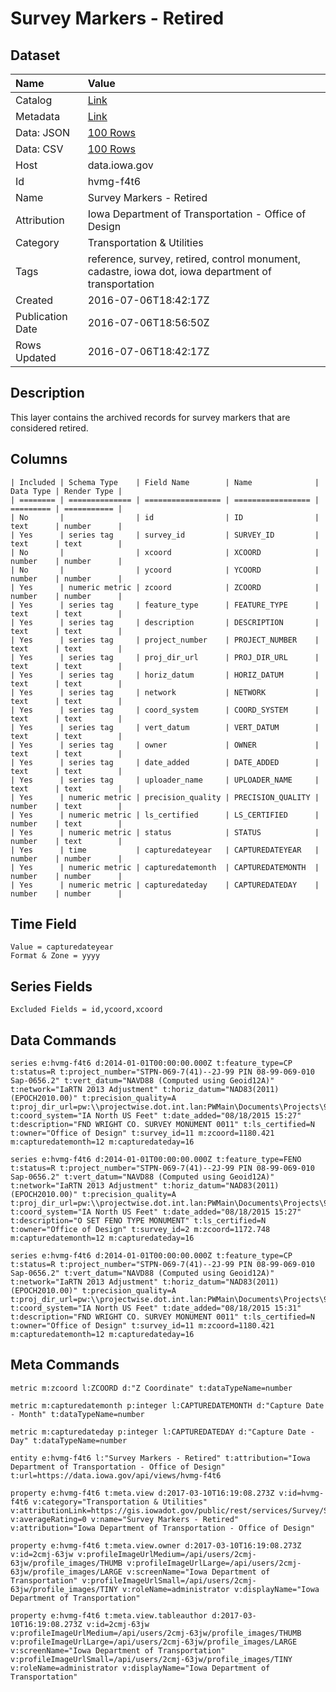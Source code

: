 # Survey Markers - Retired

## Dataset

| Name | Value |
| :--- | :---- |
| Catalog | [Link](https://catalog.data.gov/dataset/survey-markers-retired) |
| Metadata | [Link](https://data.iowa.gov/api/views/hvmg-f4t6) |
| Data: JSON | [100 Rows](https://data.iowa.gov/api/views/hvmg-f4t6/rows.json?max_rows=100) |
| Data: CSV | [100 Rows](https://data.iowa.gov/api/views/hvmg-f4t6/rows.csv?max_rows=100) |
| Host | data.iowa.gov |
| Id | hvmg-f4t6 |
| Name | Survey Markers - Retired |
| Attribution | Iowa Department of Transportation - Office of Design |
| Category | Transportation & Utilities |
| Tags | reference, survey, retired, control monument, cadastre, iowa dot, iowa department of transportation |
| Created | 2016-07-06T18:42:17Z |
| Publication Date | 2016-07-06T18:56:50Z |
| Rows Updated | 2016-07-06T18:42:17Z |

## Description

This layer contains the archived records for survey markers that are considered retired.

## Columns

```ls
| Included | Schema Type    | Field Name        | Name              | Data Type | Render Type |
| ======== | ============== | ================= | ================= | ========= | =========== |
| No       |                | id                | ID                | text      | number      |
| Yes      | series tag     | survey_id         | SURVEY_ID         | text      | text        |
| No       |                | xcoord            | XCOORD            | number    | number      |
| No       |                | ycoord            | YCOORD            | number    | number      |
| Yes      | numeric metric | zcoord            | ZCOORD            | number    | number      |
| Yes      | series tag     | feature_type      | FEATURE_TYPE      | text      | text        |
| Yes      | series tag     | description       | DESCRIPTION       | text      | text        |
| Yes      | series tag     | project_number    | PROJECT_NUMBER    | text      | text        |
| Yes      | series tag     | proj_dir_url      | PROJ_DIR_URL      | text      | text        |
| Yes      | series tag     | horiz_datum       | HORIZ_DATUM       | text      | text        |
| Yes      | series tag     | network           | NETWORK           | text      | text        |
| Yes      | series tag     | coord_system      | COORD_SYSTEM      | text      | text        |
| Yes      | series tag     | vert_datum        | VERT_DATUM        | text      | text        |
| Yes      | series tag     | owner             | OWNER             | text      | text        |
| Yes      | series tag     | date_added        | DATE_ADDED        | text      | text        |
| Yes      | series tag     | uploader_name     | UPLOADER_NAME     | text      | text        |
| Yes      | numeric metric | precision_quality | PRECISION_QUALITY | number    | text        |
| Yes      | numeric metric | ls_certified      | LS_CERTIFIED      | number    | text        |
| Yes      | numeric metric | status            | STATUS            | number    | text        |
| Yes      | time           | capturedateyear   | CAPTUREDATEYEAR   | number    | number      |
| Yes      | numeric metric | capturedatemonth  | CAPTUREDATEMONTH  | number    | number      |
| Yes      | numeric metric | capturedateday    | CAPTUREDATEDAY    | number    | number      |
```

## Time Field

```ls
Value = capturedateyear
Format & Zone = yyyy
```

## Series Fields

```ls
Excluded Fields = id,ycoord,xcoord
```

## Data Commands

```ls
series e:hvmg-f4t6 d:2014-01-01T00:00:00.000Z t:feature_type=CP t:status=R t:project_number="STPN-069-7(41)--2J-99 PIN 08-99-069-010 Sap-0656.2" t:vert_datum="NAVD88 (Computed using Geoid12A)" t:network="IaRTN 2013 Adjustment" t:horiz_datum="NAD83(2011) (EPOCH2010.00)" t:precision_quality=A t:proj_dir_url=pw:\\projectwise.dot.int.lan:PWMain\Documents\Projects\9906901013\PrelimSurvey\ t:coord_system="IA North US Feet" t:date_added="08/18/2015 15:27" t:description="FND WRIGHT CO. SURVEY MONUMENT 0011" t:ls_certified=N t:owner="Office of Design" t:survey_id=11 m:zcoord=1180.421 m:capturedatemonth=12 m:capturedateday=16

series e:hvmg-f4t6 d:2014-01-01T00:00:00.000Z t:feature_type=FENO t:status=R t:project_number="STPN-069-7(41)--2J-99 PIN 08-99-069-010 Sap-0656.2" t:vert_datum="NAVD88 (Computed using Geoid12A)" t:network="IaRTN 2013 Adjustment" t:horiz_datum="NAD83(2011) (EPOCH2010.00)" t:precision_quality=A t:proj_dir_url=pw:\\projectwise.dot.int.lan:PWMain\Documents\Projects\9906901013\PrelimSurvey\ t:coord_system="IA North US Feet" t:date_added="08/18/2015 15:27" t:description="O SET FENO TYPE MONUMENT" t:ls_certified=N t:owner="Office of Design" t:survey_id=2 m:zcoord=1172.748 m:capturedatemonth=12 m:capturedateday=16

series e:hvmg-f4t6 d:2014-01-01T00:00:00.000Z t:feature_type=CP t:status=R t:project_number="STPN-069-7(41)--2J-99 PIN 08-99-069-010 Sap-0656.2" t:vert_datum="NAVD88 (Computed using Geoid12A)" t:network="IaRTN 2013 Adjustment" t:horiz_datum="NAD83(2011) (EPOCH2010.00)" t:precision_quality=A t:proj_dir_url=pw:\\projectwise.dot.int.lan:PWMain\Documents\Projects\9906901013\PrelimSurvey\ t:coord_system="IA North US Feet" t:date_added="08/18/2015 15:31" t:description="FND WRIGHT CO. SURVEY MONUMENT 0011" t:ls_certified=N t:owner="Office of Design" t:survey_id=11 m:zcoord=1180.421 m:capturedatemonth=12 m:capturedateday=16
```

## Meta Commands

```ls
metric m:zcoord l:ZCOORD d:"Z Coordinate" t:dataTypeName=number

metric m:capturedatemonth p:integer l:CAPTUREDATEMONTH d:"Capture Date - Month" t:dataTypeName=number

metric m:capturedateday p:integer l:CAPTUREDATEDAY d:"Capture Date - Day" t:dataTypeName=number

entity e:hvmg-f4t6 l:"Survey Markers - Retired" t:attribution="Iowa Department of Transportation - Office of Design" t:url=https://data.iowa.gov/api/views/hvmg-f4t6

property e:hvmg-f4t6 t:meta.view d:2017-03-10T16:19:08.273Z v:id=hvmg-f4t6 v:category="Transportation & Utilities" v:attributionLink=https://gis.iowadot.gov/public/rest/services/Survey/Survey_Markers/MapServer/1 v:averageRating=0 v:name="Survey Markers - Retired" v:attribution="Iowa Department of Transportation - Office of Design"

property e:hvmg-f4t6 t:meta.view.owner d:2017-03-10T16:19:08.273Z v:id=2cmj-63jw v:profileImageUrlMedium=/api/users/2cmj-63jw/profile_images/THUMB v:profileImageUrlLarge=/api/users/2cmj-63jw/profile_images/LARGE v:screenName="Iowa Department of Transportation" v:profileImageUrlSmall=/api/users/2cmj-63jw/profile_images/TINY v:roleName=administrator v:displayName="Iowa Department of Transportation"

property e:hvmg-f4t6 t:meta.view.tableauthor d:2017-03-10T16:19:08.273Z v:id=2cmj-63jw v:profileImageUrlMedium=/api/users/2cmj-63jw/profile_images/THUMB v:profileImageUrlLarge=/api/users/2cmj-63jw/profile_images/LARGE v:screenName="Iowa Department of Transportation" v:profileImageUrlSmall=/api/users/2cmj-63jw/profile_images/TINY v:roleName=administrator v:displayName="Iowa Department of Transportation"
```